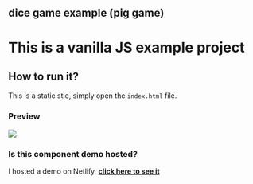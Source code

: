 ## dice game example (pig game)

# This is a vanilla JS example project


## How to run it?
This is a static stie, simply open the `index.html` file.

### Preview
![](preview-concept.png)


### Is this component demo hosted?

I hosted a demo on Netlify, **[click here to see it](https://dice-game-battle.netlify.app/)**
